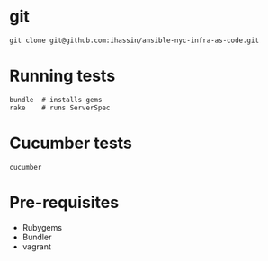 # git

```
git clone git@github.com:ihassin/ansible-nyc-infra-as-code.git
```

# Running tests

```
bundle  # installs gems
rake	# runs ServerSpec
```

# Cucumber tests

```
cucumber
```

# Pre-requisites

* Rubygems
* Bundler
* vagrant
